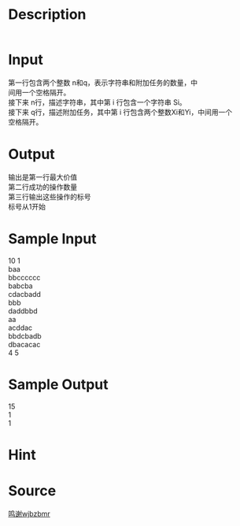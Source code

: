 
# Description

<div class="content"><p><img alt="" src="/source/bzoj/2309/img/aHR0cHM6Ly9seWRzeS5jb20vSnVkZ2VPbmxpbmUvdXBsb2FkLzIwMTEwNS9pbWFnZS9jYS5qcGc=.jpg"/></p></div>

# Input

<div class="content"><p>第一行包含两个整数 n和q，表示字符串和附加任务的数量，中<br/>
间用一个空格隔开。 <br/>
接下来 n行，描述字符串，其中第 i 行包含一个字符串 Si。 <br/>
接下来 q行，描述附加任务，其中第 i 行包含两个整数Xi和Yi，中间用一个<br/>
空格隔开。</p></div>

# Output

<div class="content"><p>输出是第一行最大价值<br/>
第二行成功的操作数量<br/>
第三行输出这些操作的标号<br/>
标号从1开始<br/>
</p></div>

# Sample Input

<div class="content"><span class="sampledata">10 1<br/>
baa<br/>
bbcccccc<br/>
babcba<br/>
cdacbadd<br/>
bbb<br/>
daddbbd<br/>
aa<br/>
acddac<br/>
bbdcbadb<br/>
dbacacac<br/>
4 5<br/>
</span></div>

# Sample Output

<div class="content"><span class="sampledata">15<br/>
1<br/>
1 <br/>
</span></div>

# Hint

<div class="content"><p></p></div>

# Source

<div class="content"><p><a href="problemset.php?search=鸣谢wjbzbmr">鸣谢wjbzbmr</a></p></div>

